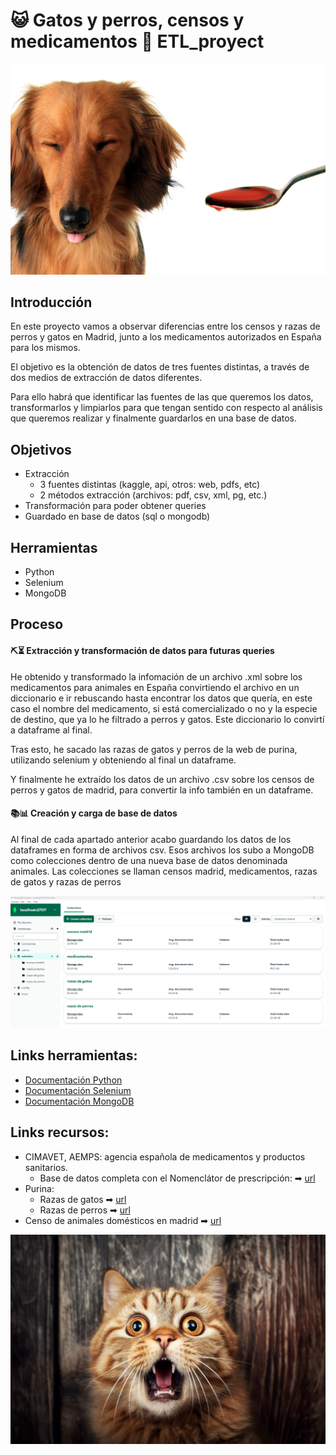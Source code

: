 #  😺 Gatos y perros, censos y medicamentos 🐶 ETL_proyect

![perro](images/perro_med.png)

## Introducción 

En este proyecto vamos a observar diferencias entre los censos y razas de perros y gatos en Madrid, junto a los medicamentos autorizados en España para los mismos.

El objetivo es la obtención de datos de tres fuentes distintas, a través de dos medios de extracción de datos diferentes.

Para ello habrá que identificar las fuentes de las que queremos los datos, transformarlos y limpiarlos para que tengan sentido con respecto al análisis que queremos realizar y finalmente guardarlos en una base de datos. 

## Objetivos

- Extracción 
    - 3 fuentes distintas (kaggle, api, otros: web, pdfs, etc)
    - 2 métodos extracción (archivos: pdf, csv, xml, pg, etc.)
- Transformación para poder obtener queries
- Guardado en base de datos (sql o mongodb)

## Herramientas

- Python
- Selenium
- MongoDB

## Proceso

#### ⛏⏳ Extracción y transformación de datos para futuras queries

He obtenido y transformado la infomación de un archivo .xml sobre los medicamentos para animales en España convirtiendo el archivo en un diccionario e ir rebuscando hasta encontrar los datos que quería, en este caso el nombre del medicamento, si está comercializado o no y la especie de destino, que ya lo he filtrado a perros y gatos. Este diccionario lo convirtí a dataframe al final.

Tras esto, he sacado las razas de gatos y perros de la web de purina, utilizando selenium y obteniendo al final un dataframe.

Y finalmente he extraído los datos de un archivo .csv sobre los censos de perros y gatos de madrid, para convertir la info también en un dataframe.

#### 📚📊 Creación y carga de base de datos 

Al final de cada apartado anterior acabo guardando los datos de los dataframes en forma de archivos csv. Esos archivos los subo a MongoDB como colecciones dentro de una nueva base de datos denominada animales. Las colecciones se llaman censos madrid, medicamentos, razas de gatos y razas de perros

![bd](images/bd_mongo.png)

## Links herramientas:

- [Documentación Python](https://www.w3schools.com/python/default.asp)
- [Documentación Selenium](https://selenium-python.readthedocs.io/)
- [Documentación MongoDB](https://www.w3schools.com/mongodb/index.php)

## Links recursos: 
- CIMAVET, AEMPS: agencia española de medicamentos y productos sanitarios.
    - Base de datos completa con el Nomenclátor de prescripción: ➡ [url](https://cimavet.aemps.es/cimavet/publico/nomenclator.html)
- Purina:
    - Razas de gatos ➡ [url](https://www.purina.es/encuentra-mascota/razas-de-gato?page=%2C0)
    - Razas de perros ➡ [url](https://www.purina.es/encuentra-mascota/razas-de-perro)
- Censo de animales domésticos en madrid ➡ [url](https://datos.madrid.es/portal/site/egob/menuitem.c05c1f754a33a9fbe4b2e4b284f1a5a0/?vgnextoid=3e573d68ae8a6410VgnVCM1000000b205a0aRCRD&vgnextchannel=374512b9ace9f310VgnVCM100000171f5a0aRCRD&vgnextfmt=default)

![sorpresa](images/surprised_cat.jpg)
